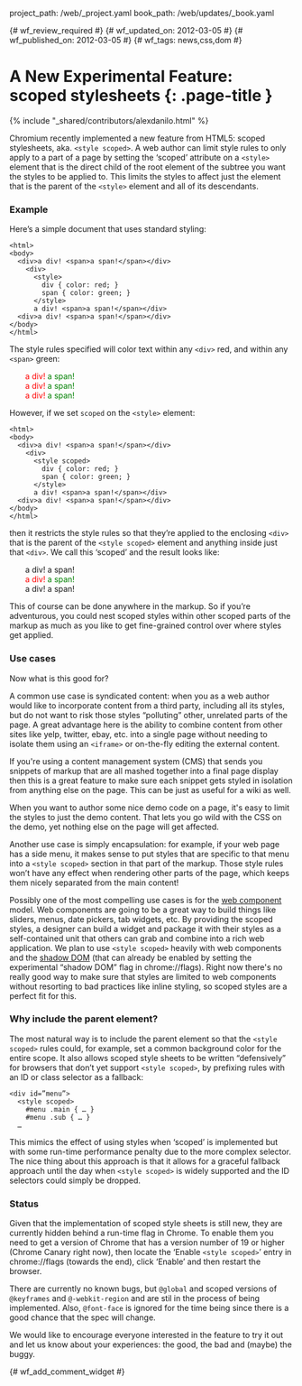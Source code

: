 project_path: /web/_project.yaml
book_path: /web/updates/_book.yaml

{# wf_review_required #}
{# wf_updated_on: 2012-03-05 #}
{# wf_published_on: 2012-03-05 #}
{# wf_tags: news,css,dom #}

# A New Experimental Feature: scoped stylesheets {: .page-title }

{% include "_shared/contributors/alexdanilo.html" %}


Chromium recently implemented a new feature from HTML5: scoped stylesheets, aka.
`<style scoped>`. A web author can limit style rules to only apply to a part of a page by setting the ‘scoped’ attribute on a `<style>` element that is the direct child of the root element of the subtree you want the styles to be applied to. This limits the styles to affect just the element that is the parent of the `<style>` element and all of its descendants.

### Example

Here’s a simple document that uses standard styling:


    <html>
    <body>
      <div>a div! <span>a span!</span></div>
        <div>
          <style>
            div { color: red; }
            span { color: green; }
          </style>
          a div! <span>a span!</span></div>
      <div>a div! <span>a span!</span></div>
    </body>
    </html>
    

The style rules specified will color text within any `<div>` red, and within any `<span>` green:

<p style="padding-left:2em;"><span style="color:red;">a div!</span> <span style="color:green;">a span!</span><br><span style="color:red;">a div!</span> <span style="color:green;">a span!</span><br><span style="color:red;">a div!</span> <span style="color:green;">a span!</span></p>

However, if we set `scoped` on the `<style>` element:


    <html>
    <body>
      <div>a div! <span>a span!</span></div>
        <div>
          <style scoped>
            div { color: red; }
            span { color: green; }
          </style>
          a div! <span>a span!</span></div>
      <div>a div! <span>a span!</span></div>
    </body>
    </html>
    

then it restricts the style rules so that they’re applied to the enclosing `<div>` that is the parent of the `<style scoped>` element and anything inside just that `<div>`. We call this ‘scoped’ and the result looks like:

<p style="padding-left:2em;">
a div! a span!<br><span style="color:red;">a div!</span> <span style="color:green;">a span!</span><br>a div! a span!</p>

This of course can be done anywhere in the markup. So if you’re adventurous, you could nest scoped styles within other scoped parts of the markup as much as you like to get fine-grained control over where styles get applied.

### Use cases

Now what is this good for?

A common use case is syndicated content: when you as a web author would like to incorporate content from a third party, including all its styles, but do not want to risk those styles “polluting” other, unrelated parts of the page. A great advantage here is the ability to combine content from other sites like yelp, twitter, ebay, etc. into a single page without needing to isolate them using an `<iframe>` or on-the-fly editing the external content.

If you're using a content management system (CMS) that sends you snippets of markup that are all mashed together into a final page display then this is a great feature to make sure each snippet gets styled in isolation from anything else on the page. This can be just as useful for a wiki as well.

When you want to author some nice demo code on a page, it's easy to limit the styles to just the demo content. That lets you go wild with the CSS on the demo, yet nothing else on the page will get affected.

Another use case is simply encapsulation: for example, if your web page has a side menu, it makes sense to put styles that are specific to that menu into a `<style scoped>` section in that part of the markup. Those style rules won’t have any effect when rendering other parts of the page, which keeps them nicely separated from the main content!

Possibly one of the most compelling use cases is for the [web component](http://dvcs.w3.org/hg/webcomponents/raw-file/tip/explainer/index.html) model. Web components are going to be a great way to build things like sliders, menus, date pickers, tab widgets, etc. By providing the scoped styles, a designer can build a widget and package it with their styles as a self-contained unit that others can grab and combine into a rich web application. We plan to use `<style scoped>` heavily with web components and the [shadow DOM](http://dvcs.w3.org/hg/webcomponents/raw-file/tip/spec/shadow/index.html) (that can already be enabled by setting the experimental “shadow DOM” flag in chrome://flags). Right now there's no really good way to make sure that styles are limited to web components without resorting to bad practices like inline styling, so scoped styles are a perfect fit for this.

### Why include the parent element?

The most natural way is to include the parent element so that the `<style scoped>` rules could, for example, set a common background color for the entire scope. It also allows scoped style sheets to be written “defensively” for browsers that don’t yet support `<style scoped>`, by prefixing rules with an ID or class selector as a fallback:


    <div id=”menu”>
      <style scoped>
        #menu .main { … }
        #menu .sub { … }
      …
      

This mimics the effect of using styles when  ‘scoped’ is implemented but with some run-time performance penalty due to the more complex selector. The nice thing about this approach is that it allows for a graceful fallback approach until the day when `<style scoped>` is widely supported and the ID selectors could simply be dropped.

### Status

Given that the implementation of scoped style sheets is still new, they are currently hidden behind a run-time flag in Chrome. To enable them you need to get a version of Chrome that has a version number of 19 or higher (Chrome Canary right now), then locate the ‘Enable `<style scoped>`’ entry in chrome://flags (towards the end), click ‘Enable’ and then restart the browser.

There are currently no known bugs, but `@global` and scoped versions of `@keyframes` and `@-webkit-region` and are stil in the process of being implemented. Also, `@font-face` is ignored for the time being since there is a good chance that the spec will change.


We would like to encourage everyone interested in the feature to try it out and let us know about your experiences: the good, the bad and (maybe) the buggy.


{# wf_add_comment_widget #}
